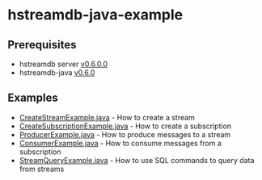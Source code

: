 # hstreamdb-java-example

## Prerequisites 

- hstreamdb server [v0.6.0.0](https://hub.docker.com/layers/hstreamdb/hstream/v0.6.0/images/sha256-8502a7e4d609becc1d6f998f59f38a2785f878795a6ed8c81be8b38d0aed3109?context=explore)
- hstreamdb-java [v0.6.0](https://search.maven.org/artifact/io.hstream/hstreamdb-java/0.6.0/jar) 

## Examples

- [CreateStreamExample.java](src/main/java/io/hstream/example/CreateStreamExample.java) - How to create a stream
- [CreateSubscriptionExample.java](src/main/java/io/hstream/example/CreateSubscriptionExample.java) - How to create a subscription
- [ProducerExample.java](src/main/java/io/hstream/example/ProducerExample.java) - How to produce messages to a stream
- [ConsumerExample.java](src/main/java/io/hstream/example/ConsumerExample.java) - How to consume messages from a subscription
- [StreamQueryExample.java](src/main/java/io/hstream/example/StreamQueryExample.java) - How to use SQL commands to query data from streams

